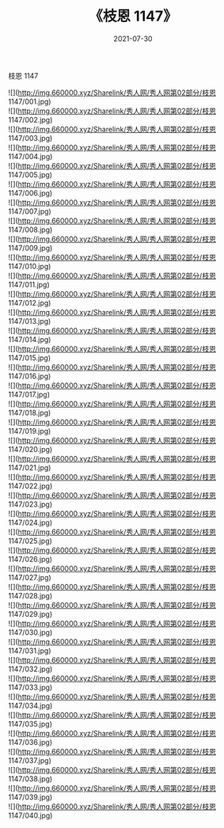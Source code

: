 ﻿---
layout: post
title:  《枝恩 1147》
date:   2021-07-30
img: http://img.660000.xyz/Sharelink/秀人网/秀人网第02部分/枝恩 1147/000.jpg
categories: [美女, 清纯, 唯美]
---

枝恩 1147

  ![](http://img.660000.xyz/Sharelink/秀人网/秀人网第02部分/枝恩 1147/001.jpg) <br> ![](http://img.660000.xyz/Sharelink/秀人网/秀人网第02部分/枝恩 1147/002.jpg) <br> ![](http://img.660000.xyz/Sharelink/秀人网/秀人网第02部分/枝恩 1147/003.jpg) <br> ![](http://img.660000.xyz/Sharelink/秀人网/秀人网第02部分/枝恩 1147/004.jpg) <br> ![](http://img.660000.xyz/Sharelink/秀人网/秀人网第02部分/枝恩 1147/005.jpg) <br> ![](http://img.660000.xyz/Sharelink/秀人网/秀人网第02部分/枝恩 1147/006.jpg) <br> ![](http://img.660000.xyz/Sharelink/秀人网/秀人网第02部分/枝恩 1147/007.jpg) <br> ![](http://img.660000.xyz/Sharelink/秀人网/秀人网第02部分/枝恩 1147/008.jpg) <br> ![](http://img.660000.xyz/Sharelink/秀人网/秀人网第02部分/枝恩 1147/009.jpg) <br> ![](http://img.660000.xyz/Sharelink/秀人网/秀人网第02部分/枝恩 1147/010.jpg) <br> ![](http://img.660000.xyz/Sharelink/秀人网/秀人网第02部分/枝恩 1147/011.jpg) <br> ![](http://img.660000.xyz/Sharelink/秀人网/秀人网第02部分/枝恩 1147/012.jpg) <br> ![](http://img.660000.xyz/Sharelink/秀人网/秀人网第02部分/枝恩 1147/013.jpg) <br> ![](http://img.660000.xyz/Sharelink/秀人网/秀人网第02部分/枝恩 1147/014.jpg) <br> ![](http://img.660000.xyz/Sharelink/秀人网/秀人网第02部分/枝恩 1147/015.jpg) <br> ![](http://img.660000.xyz/Sharelink/秀人网/秀人网第02部分/枝恩 1147/016.jpg) <br> ![](http://img.660000.xyz/Sharelink/秀人网/秀人网第02部分/枝恩 1147/017.jpg) <br> ![](http://img.660000.xyz/Sharelink/秀人网/秀人网第02部分/枝恩 1147/018.jpg) <br> ![](http://img.660000.xyz/Sharelink/秀人网/秀人网第02部分/枝恩 1147/019.jpg) <br> ![](http://img.660000.xyz/Sharelink/秀人网/秀人网第02部分/枝恩 1147/020.jpg) <br> ![](http://img.660000.xyz/Sharelink/秀人网/秀人网第02部分/枝恩 1147/021.jpg) <br> ![](http://img.660000.xyz/Sharelink/秀人网/秀人网第02部分/枝恩 1147/022.jpg) <br> ![](http://img.660000.xyz/Sharelink/秀人网/秀人网第02部分/枝恩 1147/023.jpg) <br> ![](http://img.660000.xyz/Sharelink/秀人网/秀人网第02部分/枝恩 1147/024.jpg) <br> ![](http://img.660000.xyz/Sharelink/秀人网/秀人网第02部分/枝恩 1147/025.jpg) <br> ![](http://img.660000.xyz/Sharelink/秀人网/秀人网第02部分/枝恩 1147/026.jpg) <br> ![](http://img.660000.xyz/Sharelink/秀人网/秀人网第02部分/枝恩 1147/027.jpg) <br> ![](http://img.660000.xyz/Sharelink/秀人网/秀人网第02部分/枝恩 1147/028.jpg) <br> ![](http://img.660000.xyz/Sharelink/秀人网/秀人网第02部分/枝恩 1147/029.jpg) <br> ![](http://img.660000.xyz/Sharelink/秀人网/秀人网第02部分/枝恩 1147/030.jpg) <br> ![](http://img.660000.xyz/Sharelink/秀人网/秀人网第02部分/枝恩 1147/031.jpg) <br> ![](http://img.660000.xyz/Sharelink/秀人网/秀人网第02部分/枝恩 1147/032.jpg) <br> ![](http://img.660000.xyz/Sharelink/秀人网/秀人网第02部分/枝恩 1147/033.jpg) <br> ![](http://img.660000.xyz/Sharelink/秀人网/秀人网第02部分/枝恩 1147/034.jpg) <br> ![](http://img.660000.xyz/Sharelink/秀人网/秀人网第02部分/枝恩 1147/035.jpg) <br> ![](http://img.660000.xyz/Sharelink/秀人网/秀人网第02部分/枝恩 1147/036.jpg) <br> ![](http://img.660000.xyz/Sharelink/秀人网/秀人网第02部分/枝恩 1147/037.jpg) <br> ![](http://img.660000.xyz/Sharelink/秀人网/秀人网第02部分/枝恩 1147/038.jpg) <br> ![](http://img.660000.xyz/Sharelink/秀人网/秀人网第02部分/枝恩 1147/039.jpg) <br> ![](http://img.660000.xyz/Sharelink/秀人网/秀人网第02部分/枝恩 1147/040.jpg) <br>